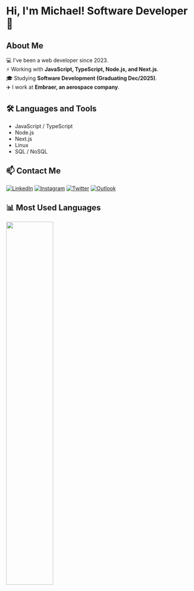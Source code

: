 # Hi, I'm Michael! Software Developer 👋  

## About Me  
💻 I've been a web developer since 2023.  
⚡ Working with **JavaScript, TypeScript, Node.js, and Next.js**.  
🎓 Studying **Software Development (Graduating Dec/2025)**.  
✈️ I work at **Embraer, an aerospace company**.  

## 🛠️ Languages and Tools  
- JavaScript / TypeScript  
- Node.js  
- Next.js  
- Linux  
- SQL / NoSQL  

## 📫 Contact Me  
[![LinkedIn](https://img.shields.io/badge/linkedin-%230077B5.svg?style=for-the-badge&logo=linkedin&logoColor=white)](https://www.linkedin.com/in/michael-morais22/)
[![Instagram](https://img.shields.io/badge/Instagram-%23E4405F.svg?style=for-the-badge&logo=Instagram&logoColor=white)](https://instagram.com/itsmorais)
[![Twitter](https://img.shields.io/badge/Twitter-%231DA1F2.svg?style=for-the-badge&logo=Twitter&logoColor=white)](https://twitter.com/devMikes)
[![Outlook](https://img.shields.io/badge/Microsoft_Outlook-0078D4?style=for-the-badge&logo=microsoft-outlook&logoColor=white)](mailto:moraisdpm@outlook.com)

## 📊 Most Used Languages  
<img align="center" width="50%" src="https://github-readme-stats.vercel.app/api/top-langs/?username=itsmorais&layout=compact&theme=dark">
